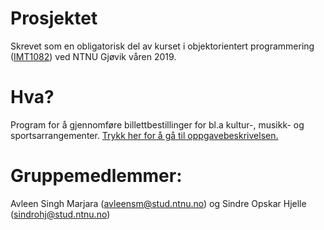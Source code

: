 # Prosjektet
Skrevet som en obligatorisk del av kurset i objektorientert programmering ([IMT1082](https://www.ntnu.no/studier/emner/IMT1082/2018#tab=omEmnet)) ved NTNU Gjøvik våren 2019.

# Hva?
Program for å gjennomføre billettbestillinger for bl.a kultur-, musikk- og sportsarrangementer.  [Trykk her for å gå til oppgavebeskrivelsen.](https://github.com/asm492/Prosjekt-objektorientert-programmering-IMT1082/blob/master/Oppgavetekst.pdf)

# Gruppemedlemmer:

Avleen Singh Marjara (avleensm@stud.ntnu.no) og
Sindre Opskar Hjelle (sindrohj@stud.ntnu.no) 


